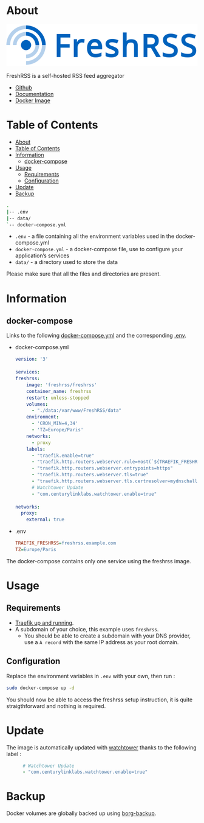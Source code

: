 # About

<p align="center">
<img src="../_utilities/freshrss.png" alt="freshrss" title="freshrss" />
</p>

FreshRSS is a self-hosted RSS feed aggregator

* [Github](https://github.com/FreshRSS/FreshRSS)
* [Documentation](https://freshrss.github.io/FreshRSS/en/admins/01_Index.html)
* [Docker Image](https://hub.docker.com/r/linuxserver/freshrss)

# Table of Contents

<!-- TOC -->

- [About](#about)
- [Table of Contents](#table-of-contents)
- [Information](#information)
    - [docker-compose](#docker-compose)
- [Usage](#usage)
    - [Requirements](#requirements)
    - [Configuration](#configuration)
- [Update](#update)
- [Backup](#backup)

<!-- /TOC -->

```bash
.
|-- .env
|-- data/
`-- docker-compose.yml
```

* `.env` - a file containing all the environment variables used in the docker-compose.yml
* `docker-compose.yml` - a docker-compose file, use to configure your application’s services
* `data/` - a directory used to store the data

Please make sure that all the files and directories are present.

# Information

##  docker-compose

Links to the following [docker-compose.yml](docker-compose.yml) and the corresponding [.env](.env).

* docker-compose.yml
  ```yaml
  version: '3'

  services:
  freshrss:
      image: 'freshrss/freshrss'
      container_name: freshrss
      restart: unless-stopped
      volumes:
        - "./data:/var/www/FreshRSS/data"
      environment:
        - 'CRON_MIN=4,34'
        - 'TZ=Europe/Paris'
      networks:
        - proxy
      labels:
        - "traefik.enable=true"
        - "traefik.http.routers.webserver.rule=Host(`${TRAEFIK_FRESHRSS}`)"
        - "traefik.http.routers.webserver.entrypoints=https"
        - "traefik.http.routers.webserver.tls=true"
        - "traefik.http.routers.webserver.tls.certresolver=mydnschallenge"
        # Watchtower Update
        - "com.centurylinklabs.watchtower.enable=true"

  networks:
    proxy:
      external: true
  ```
* .env
  ```ini
  TRAEFIK_FRESHRSS=freshrss.example.com
  TZ=Europe/Paris
  ```

The docker-compose contains only one service using the freshrss image.

# Usage

## Requirements

* [Traefik up and running](../traefik).
* A subdomain of your choice, this example uses `freshrss`.
  * You should be able to create a subdomain with your DNS provider, use a `A record` with the same IP address as your root domain.

## Configuration

Replace the environment variables in `.env` with your own, then run :

```bash
sudo docker-compose up -d
```

You should now be able to access the freshrss setup instruction, it is quite straigthforward and nothing is required. 

# Update

The image is automatically updated with [watchtower](../watchtower) thanks to the following label :

```yaml
      # Watchtower Update
      - "com.centurylinklabs.watchtower.enable=true"
```

# Backup

Docker volumes are globally backed up using [borg-backup](../borg-backup).
